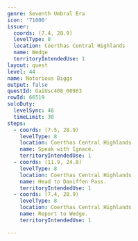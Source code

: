 ```yaml
---
genre: Seventh Umbral Era
icon: '71000'
issuer:
  coords: (7.4, 28.9)
  levelType: 8
  location: Coerthas Central Highlands
  name: Wedge
  territoryIntendedUse: 1
layout: quest
level: 44
name: Notorious Biggs
output: false
questId: GaiUsc408_00983
rowId: 66519
soloDuty:
  levelSync: 48
  timeLimit: 30
steps:
  - coords: (7.5, 28.9)
    levelType: 8
    location: Coerthas Central Highlands
    name: Speak with Ignace.
    territoryIntendedUse: 1
  - coords: (11.9, 24.8)
    levelType: 8
    location: Coerthas Central Highlands
    name: Head to Daniffen Pass.
    territoryIntendedUse: 1
  - coords: (7.4, 28.9)
    levelType: 8
    location: Coerthas Central Highlands
    name: Report to Wedge.
    territoryIntendedUse: 1

---
```

